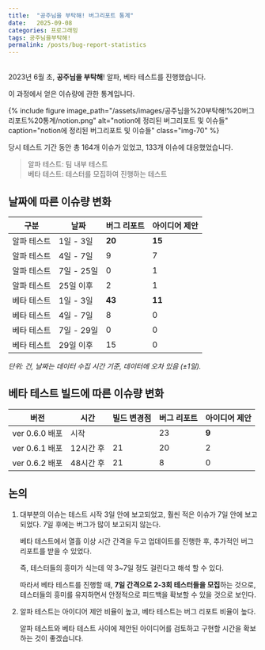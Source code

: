 ```yaml
---
title:  "공주님을 부탁해! 버그리포트 통계"
date:   2025-09-08
categories: 프로그래밍
tags: 공주님을부탁해!
permalink: /posts/bug-report-statistics
---
```


<br>2023년 6월 초, **공주님을 부탁해**! 알파, 베타 테스트를 진행했습니다.

이 과정에서 얻은 이슈량에 관한 통계입니다.

{% include figure image_path="/assets/images/공주님을%20부탁해!%20버그리포트%20통계/notion.png"
   alt="notion에 정리된 버그리포트 및 이슈들"
   caption="notion에 정리된 버그리포트 및 이슈들"
   class="img-70" %}

당시 테스트 기간 동안 총 164개 이슈가 있었고, 133개 이슈에 대응했었습니다.

> 알파 테스트: 팀 내부 테스트<br>베타 테스트: 테스터를 모집하여 진행하는 테스트

## 날짜에 따른 이슈량 변화

| 구분 | 날짜 | 버그 리포트 | 아이디어 제안 |
| --- | --- | --- | --- |
| 알파 테스트 | 1일 - 3일 | **20** | **15** |
| 알파 테스트 | 4일 - 7일 | 9 | 7 |
| 알파 테스트 | 7일 - 25일 | 0 | 1 |
| 알파 테스트 | 25일 이후 | 2 | 1 |
| 베타 테스트 | 1일 - 3일 | **43** | **11** |
| 베타 테스트 | 4일 - 7일 | 8 | 0 |
| 베타 테스트 | 7일 - 29일 | 0 | 0 |
| 베타 테스트 | 29일 이후 | 15 | 0 |

*단위: 건, 날짜는 데이터 수집 시간 기준, 데이터에 오차 있음 (±1일).*

## 베타 테스트 빌드에 따른 이슈량 변화

| 버전 | 시간 | 빌드 변경점 | 버그 리포트 | 아이디어 제안 |
| --- | --- | --- | --- | --- |
| ver 0.6.0 배포 | 시작 |  | 23 | **9** |
| ver 0.6.1 배포 | 12시간 후 | 21 | 20 | 2 |
| ver 0.6.2 배포 | 48시간 후 | 21 | 8 | 0 |

## 논의

1. 대부분의 이슈는 테스트 시작 3일 안에 보고되었고, 훨씬 적은 이슈가 7일 안에 보고되었다. 7일 후에는 버그가 많이 보고되지 않는다.

    베타 테스트에서 열흘 이상 시간 간격을 두고 업데이트를 진행한 후, 추가적인 버그 리포트를 받을 수 있었다.

    즉, 테스터들의 흥미가 식는데 약 3~7일 정도 걸린다고 해석 할 수 있다.

    따라서 베타 테스트를 진행할 때, **7일 간격으로 2-3회 테스터들을 모집**하는 것으로, 테스터들의 흥미를 유지하면서 안정적으로 피드백을 확보할 수 있을 것으로 보인다.

2. 알파 테스트는 아이디어 제안 비율이 높고, 베타 테스트는 버그 리포트 비율이 높다.

    알파 테스트와 베타 테스트 사이에 제안된 아이디어를 검토하고 구현할 시간을 확보하는 것이 좋겠습니다. 